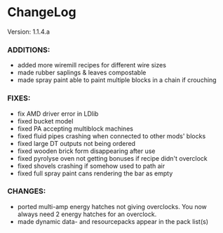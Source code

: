 # ChangeLog

Version: 1.1.4.a

### ADDITIONS:
- added more wiremill recipes for different wire sizes
- made rubber saplings & leaves compostable
- made spray paint able to paint multiple blocks in a chain if crouching

### FIXES:
- fix AMD driver error in LDlib
- fixed bucket model
- fixed PA accepting multiblock machines
- fixed fluid pipes crashing when connected to other mods' blocks
- fixed large DT outputs not being ordered
- fixed wooden brick form disappearing after use
- fixed pyrolyse oven not getting bonuses if recipe didn't overclock
- fixed shovels crashing if somehow used to path air
- fixed full spray paint cans rendering the bar as empty

### CHANGES:
- ported multi-amp energy hatches not giving overclocks. You now always need 2 energy hatches for an overclock.
- made dynamic data- and resourcepacks appear in the pack list(s) 
